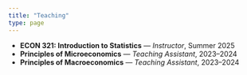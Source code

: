 ```yaml
---
title: "Teaching"
type: page
---
```


- **ECON 321: Introduction to Statistics** — *Instructor*, Summer 2025
- **Principles of Microeconomics** — *Teaching Assistant*, 2023–2024
- **Principles of Macroeconomics** — *Teaching Assistant*, 2023–2024
